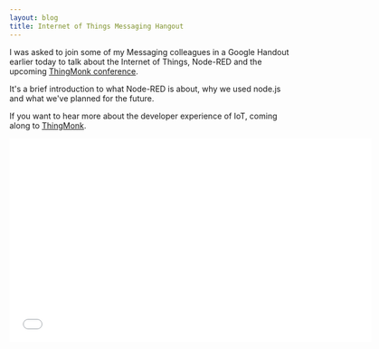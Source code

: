 ```yaml
---
layout: blog
title: Internet of Things Messaging Hangout
---
```


I was asked to join some of my Messaging colleagues in a Google Handout earlier today to talk about the Internet of Things, Node-RED and the upcoming [ThingMonk conference](http://redmonk.com/thingmonk/).

It's a brief introduction to what Node-RED is about, why we used node.js and what we've planned for the future.

If you want to hear more about the developer experience of IoT, coming along to [ThingMonk](http://redmonk.com/thingmonk/tickets/).

<div class="video-container"><iframe width="640" height="360" src="//www.youtube.com/embed/OrgxLl9AaHI" frameborder="0" allowfullscreen></iframe></div>
